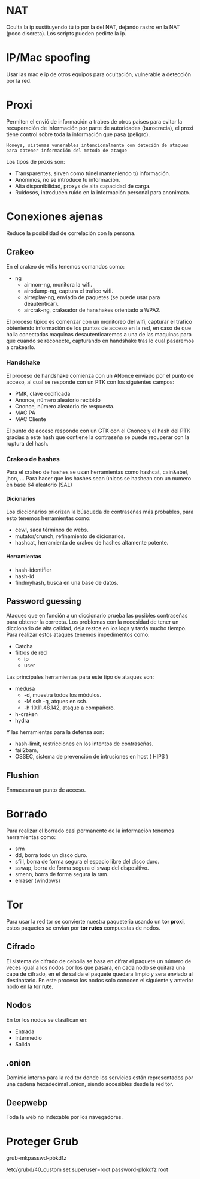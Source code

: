 # NAT
Oculta la ip sustituyendo tú ip por la del NAT, dejando rastro en la NAT (poco discreta). Los scripts pueden pedirte la ip.
# IP/Mac spoofing
Usar las mac e ip de otros equipos para ocultación, vulnerable a detección por la red.
# Proxi
Permiten el envió de información a trabes de otros países para evitar la recuperación de información por parte de autoridades (burocracia), el proxi tiene control sobre toda la información que pasa (peligro).

```note
Honeys, sistemas vunerables intencionalmente con deteción de ataques para obtener información del metodo de ataque
```

Los tipos de proxis son:
- Transparentes, sirven como túnel manteniendo tú información.
- Anónimos, no se introduce tu información.
- Alta disponibilidad, proxys de alta capacidad de carga.
- Ruidosos, introducen ruido en la información personal para anonimato.

# Conexiones ajenas
Reduce la posibilidad de correlación con la persona.
## Crakeo
En el crakeo de wifis tenemos comandos como:
- ng
	- airmon-ng, monitora la wifi.
	- airodump-ng, captura el trafico wifi.
	- airreplay-ng, enviado de paquetes (se puede usar para deautenticar).
	- aircrak-ng, crakeador de hanshakes orientado a WPA2.

El proceso típico es comenzar con un monitoreo del wifi, capturar el trafico obteniendo información de los puntos de acceso en la red, en caso de que halla conectadas maquinas
desautenticaremos a una de las maquinas para que cuando se reconecte, capturando en handshake tras lo cual pasaremos a crakearlo.
### Handshake
El proceso de handshake comienza con un ANonce enviado por el punto de acceso, al cual se responde con un PTK con los siguientes campos:
- PMK, clave codificada
- Anonce, número aleatorio recibido 
- Cnonce, número aleatorio de respuesta.
- MAC PA
- MAC Cliente

El punto de acceso responde con un GTK con el Cnonce y el hash del PTK gracias a este hash que contiene la contraseña se puede recuperar con la ruptura del hash.
### Crakeo de hashes
Para el crakeo de hashes se usan herramientas como hashcat, cain&abel, jhon, ...
Para hacer que los hashes sean únicos se hashean con un numero en base 64 aleatorio (SAL)
#### Dicionarios
Los diccionarios priorizan la búsqueda de contraseñas más probables, para esto tenemos herramientas como:
- cewl, saca términos de webs.
- mutator/crunch, refinamiento de dicionarios.
- hashcat, herramienta de crakeo de hashes altamente potente.

#### Herramientas
- hash-identifier
- hash-id
- findmyhash, busca en una base de datos.
## Password guessing
Ataques que en función a un diccionario prueba las posibles contraseñas para obtener la correcta. Los problemas con la necesidad de tener un diccionario de alta calidad, deja restos en los logs y tarda mucho tiempo.
Para realizar estos ataques tenemos impedimentos como:
- Catcha
- filtros de red
	- ip
	- user

Las principales herramientas para este tipo de ataques son:
- medusa
	- -d, muestra todos los módulos.
	- -M ssh -q, atques en ssh.
	- -h 10.11.48.142, ataque a compañero.
- h-craken
- hydra

Y las herramientas para la defensa son:
- hash-limit, restricciones en los intentos de contraseñas.
- fail2bam, 
- OSSEC, sistema de prevención de intrusiones en host ( HIPS )

## Flushion
Enmascara un punto de acceso.
# Borrado
Para realizar el borrado casi permanente de la información tenemos herramientas como:
- srm
- dd, borra todo un disco duro.
- sfill, borra de forma segura el espacio libre del disco duro.
- sswap, borra de forma segura el swap del dispositivo.
- smenn, borra de forma segura la ram.
- erraser (windows)

# Tor
Para usar la red tor se convierte nuestra paqueteria usando un **tor proxi**, estos paquetes se envían por **tor rutes** compuestas de nodos.
## Cifrado
El sistema de cifrado de cebolla se basa en cifrar el paquete un número de veces igual a los nodos por los que pasara, en cada nodo se quitara una capa de cifrado, en el de salida el paquete quedara limpio y sera enviado al destinatario.
En este proceso los nodos solo conocen el siguiente y anterior nodo en la tor rute.
## Nodos
En tor los nodos se clasifican en:
- Entrada
- Intermedio
- Salida
## .onion
Dominio interno para la red tor donde los servicios están representados por una cadena hexadecimal .onion, siendo accesibles desde la red tor.
## Deepwebp
Toda la web no indexable por los navegadores.
# Proteger Grub
grub-mkpasswd-pbkdfz

/etc/grubd/40_custom
set superuser=root
password-plokdfz root
